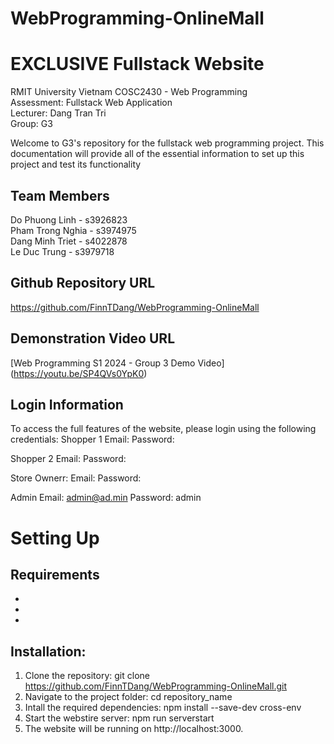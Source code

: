 # WebProgramming-OnlineMall

# EXCLUSIVE Fullstack Website

RMIT University Vietnam COSC2430 - Web Programming <br>
Assessment: Fullstack Web Application <br>
Lecturer: Dang Tran Tri <br>
Group: G3

Welcome to G3's repository for the fullstack web programming project. This documentation will provide all of the essential information to set up this project and test its functionality <br>

## Team Members
Do Phuong Linh - s3926823<br>
Pham Trong Nghia - s3974975<br>
Dang Minh Triet - s4022878<br>
Le Duc Trung - s3979718<br>

## Github Repository URL
https://github.com/FinnTDang/WebProgramming-OnlineMall

## Demonstration Video URL
[Web Programming S1 2024 - Group 3 Demo Video] (https://youtu.be/SP4QVs0YpK0)

## Login Information
To access the full features of the website, please login using the following credentials:
Shopper 1
Email:
Password:

Shopper 2
Email:
Password:

Store Ownerr:
Email:
Password:

Admin
Email: admin@ad.min
Password: admin

# Setting Up

## Requirements
-
- 
-

## Installation:
1. Clone the repository: git clone https://github.com/FinnTDang/WebProgramming-OnlineMall.git
2. Navigate to the project folder: cd repository_name
3. Intall the required dependencies: npm install --save-dev cross-env
4. Start the webstire server: npm run serverstart
5. The website will be running on http://localhost:3000.
